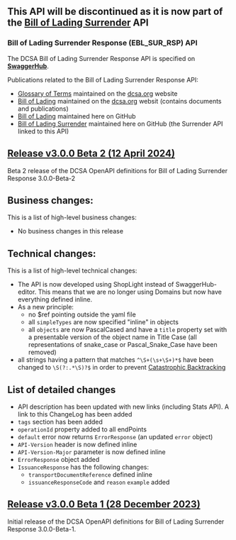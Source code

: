 ## This API will be discontinued as it is now part of the [Bill of Lading Surrender](https://github.com/dcsaorg/DCSA-OpenAPI/edit/master/ebl/v3/surrender) API

### Bill of Lading Surrender Response (EBL_SUR_RSP) API

The DCSA Bill of Lading Surrender Response API is specified on [**SwaggerHub**](https://app.swaggerhub.com/apis/dcsaorg/DCSA_EBL_SUR_RSP).

Publications related to the Bill of Lading Surrender Response API:
- [Glossary of Terms](https://knowledge.dcsa.org/s/glossary) maintained on the [dcsa.org](https://dcsa.org) website
- [Bill of Lading](https://dcsa.org/standards/ebill-of-lading/) maintained on the [dcsa.org](https://dcsa.org) websit (contains documents and publications)
- [Bill of Lading](./../) maintained here on GitHub
- [Bill of Lading Surrender](./../surrender/) maintained here on GitHub (the Surrender API linked to this API)

<a name="v300B2"></a>[Release v3.0.0 Beta 2 (12 April 2024)](https://app.swaggerhub.com/apis-docs/dcsaorg/DCSA_EBL_SUR_RSP/3.0.0-Beta-2)
---
Beta 2 release of the DCSA OpenAPI definitions for Bill of Lading Surrender Response 3.0.0-Beta-2
## Business changes:
This is a list of high-level business changes:
- No business changes in this release
## Technical changes:
This is a list of high-level technical changes:
- The API is now developed using ShopLight instead of SwaggerHub-editor. This means that we are no longer using Domains but now have everything defined inline.
- As a new principle:
  - no $ref pointing outside the yaml file
  - all `simpleTypes` are now specified "inline" in objects
  - all `objects` are now PascalCased and have a `title` property set with a presentable version of the object name in Title Case (all representations of snake_case or Pascal_Snake_Case have been removed)
- all strings having a pattern that matches `^\S+(\s+\S+)*$` have been changed to `\S(?:.*\S)?$` in order to prevent [Catastrophic Backtracking](https://www.regular-expressions.info/catastrophic.html)
## List of detailed changes
- API description has been updated with new links (including Stats API). A link to this ChangeLog has been added
- `tags` section has been added
- `operationId` property added to all endPoints
- `default` error now returns `ErrorResponse` (an updated `error` object)
- `API-Version` header is now defined inline
- `API-Version-Major` parameter is now defined inline
- `ErrorResponse` object added
- `IssuanceResponse` has the following changes:
  - `transportDocumentReference` defined inline
  - `issuanceResponseCode` and `reason` `example` added

<a name="v300B1"></a>[Release v3.0.0 Beta 1 (28 December 2023)](https://app.swaggerhub.com/apis-docs/dcsaorg/DCSA_EBL_SUR_RSP/3.0.0-Beta-1)
---
Initial release of the DCSA OpenAPI definitions for Bill of Lading Surrender Response 3.0.0-Beta-1.
